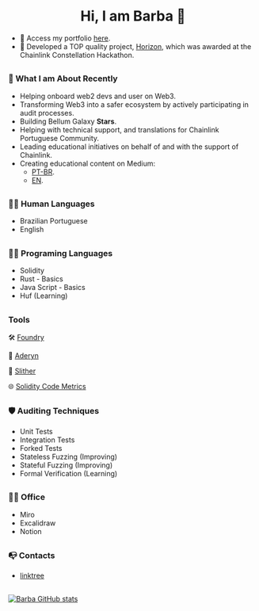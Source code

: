 <h1 align="center">Hi, I am Barba 👋</h1>

- 🔭 Access my portfolio [here](https://github.com/i3arba/Portfolio/blob/main/README.md).
- 🏅 Developed a TOP quality project, [Horizon](https://devpost.com/software/horizon-8qkbv0), which was awarded at the Chainlink Constellation Hackathon.

##
<h3 align="left"> 💪 What I am About Recently </h3>

- Helping onboard web2 devs and user on Web3.
- Transforming Web3 into a safer ecosystem by actively participating in audit processes.
- Building Bellum Galaxy **Stars**.
- Helping with technical support, and translations for Chainlink Portuguese Community.
- Leading educational initiatives on behalf of and with the support of Chainlink.
- Creating educational content on Medium:
  - [PT-BR](https://medium.com/bellum-galaxy-community).
  - [EN](https://medium.com/@i3arba).

##

<h3 align="left"> 👩‍💻 Human Languages </h3>

- Brazilian Portuguese
- English

##

<h3 align="left"> 👩‍💻 Programing Languages </h3>

- Solidity
- Rust - Basics
- Java Script - Basics
- Huf (Learning)

##

<h3 align="left"> Tools </h3>

  🛠️ [Foundry](https://book.getfoundry.sh/)
  
  🦜 [Aderyn](https://github.com/Cyfrin/aderyn?tab=readme-ov-file)
  
  🐍 [Slither](https://github.com/crytic/slither)
  
  🌐 [Solidity Code Metrics](https://marketplace.visualstudio.com/items?itemName=tintinweb.solidity-metrics)

##

<h3 align="left"> 🛡 Auditing Techniques </h3>

- Unit Tests
- Integration Tests
- Forked Tests
- Stateless Fuzzing (Improving)
- Stateful Fuzzing (Improving)
- Formal Verification (Learning)

##

<h3 align="left"> 👨‍💻 Office </h3>

- Miro
- Excalidraw
- Notion

##

<h3 align="left">📭 Contacts</h3>

- [linktree](https://linktr.ee/i3arba)

##

[![Barba GitHub stats](https://hits.seeyoufarm.com/api/count/incr/badge.svg?url=https%3A%2F%2Fgithub.com%2F{i3arba}1212%2Fhit-counter)](https://github.com/i3arba)

